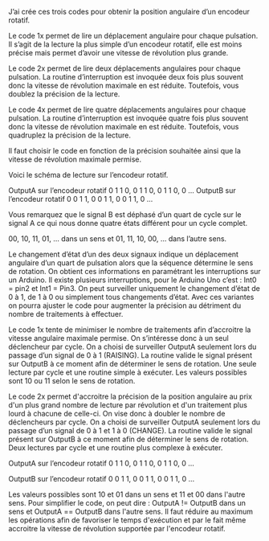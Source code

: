 J’ai crée ces trois codes pour obtenir la position angulaire d’un encodeur rotatif.

Le code 1x permet de lire un déplacement angulaire pour chaque pulsation. Il s’agit de la lecture la plus simple d’un encodeur rotatif, elle est moins précise mais permet d’avoir une vitesse de révolution plus grande.

Le code 2x permet de lire deux déplacements angulaires pour chaque pulsation. La routine d’interruption est invoquée deux fois plus souvent donc la vitesse de révolution maximale en est réduite. Toutefois, vous doublez la précision de la lecture.

Le code 4x permet de lire quatre déplacements angulaires pour chaque pulsation. La routine d’interruption est invoquée quatre fois plus souvent donc la vitesse de révolution maximale en est réduite. Toutefois, vous quadruplez la précision de la lecture.

Il faut choisir le code en fonction de la précision souhaitée ainsi que la vitesse de révolution maximale permise.

Voici le schéma de lecture sur l’encodeur rotatif.

OutputA sur l’encodeur rotatif 0 1 1 0, 0 1 1 0, 0 1 1 0, 0 ...
OutputB sur l’encodeur rotatif 0 0 1 1, 0 0 1 1, 0 0 1 1, 0 ...

Vous remarquez que le signal B est déphasé d’un quart de cycle sur le signal A ce qui nous donne quatre états différent pour un cycle complet.

00, 10, 11, 01, … dans un sens et 01, 11, 10, 00, … dans l’autre sens.

Le changement d’état d’un des deux signaux indique un déplacement angulaire d’un quart de pulsation alors que la séquence détermine le sens de rotation. On obtient ces informations en paramétrant les interruptions sur un Arduino. Il existe plusieurs interruptions, pour le Arduino Uno c’est : Int0 = pin2 et Int1 = Pin3. On peut surveiller uniquement le changement d’état de 0 à 1, de 1 à 0 ou simplement tous changements d’état. Avec ces variantes on pourra ajuster le code pour augmenter la précision au détriment du nombre de traitements à effectuer.

Le code 1x tente de minimiser le nombre de traitements afin d’accroitre la vitesse angulaire maximale permise. On s’intéresse donc à un seul déclencheur par cycle. On a choisi de surveiller OutputA seulement lors du passage d’un signal de 0 à 1 (RAISING). La routine valide le signal présent sur OutputB à ce moment afin de déterminer le sens de rotation. Une seule lecture par cycle et une routine simple à exécuter. Les valeurs possibles sont 10 ou 11 selon le sens de rotation.

Le code 2x permet d'accroitre la précision de la position angulaire au prix d'un plus grand nombre de lecture par révolution et d'un traitement plus lourd à chacune de celle-ci. On vise donc à doubler le nombre de déclencheurs par cycle. On a choisi de surveiller OutputA seulement lors du passage d’un signal de 0 à 1 et 1 à 0 (CHANGE). La routine valide le signal présent sur OutputB à ce moment afin de déterminer le sens de rotation. Deux lectures par cycle et une routine plus complexe à exécuter.

OutputA sur l’encodeur rotatif 0 1 1 0, 0 1 1 0, 0 1 1 0, 0 ...

OutputB sur l’encodeur rotatif 0 0 1 1, 0 0 1 1, 0 0 1 1, 0 ...

Les valeurs possibles sont 10 et 01 dans un sens et 11 et 00 dans l'autre sens.
Pour simplifier le code, on peut dire : OutputA != OutputB dans un sens et OutputA == OutputB dans l'autre sens. Il faut réduire au maximum les opérations afin de favoriser le temps d'exécution et par le fait même accroitre la vitesse de révolution supportée par l'encodeur rotatif.

